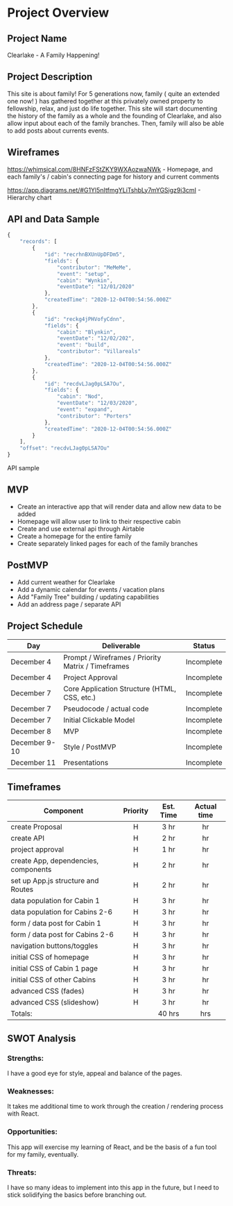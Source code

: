 # Project Overview

## Project Name

Clearlake - A Family Happening!

## Project Description

This site is about family! For 5 generations now, family ( quite an extended one now! ) has gathered together at this privately owned property to fellowship, relax, and just do life together. This site will start documenting the history of the family as a whole and the founding of Clearlake, and also allow input about each of the family branches. Then, family will also be able to add posts about currents events.

## Wireframes

https://whimsical.com/8HNFzFStZKY9WXAozwaNWk - Homepage, and each family's / cabin's connecting page for history and current comments

https://app.diagrams.net/#G1Yl5nItfmgYLiTshbLy7mYGSigz9i3cmI - Hierarchy chart

## API and Data Sample

```javascript
{
    "records": [
        {
            "id": "recrhnBXUnUpDFDm5",
            "fields": {
                "contributor": "MeMeMe",
                "event": "setup",
                "cabin": "Wynkin",
                "eventDate": "12/01/2020"
            },
            "createdTime": "2020-12-04T00:54:56.000Z"
        },
        {
            "id": "reckg4jPHVofyCdnn",
            "fields": {
                "cabin": "Blynkin",
                "eventDate": "12/02/202",
                "event": "build",
                "contributor": "Villareals"
            },
            "createdTime": "2020-12-04T00:54:56.000Z"
        },
        {
            "id": "recdvLJag0pLSA7Ou",
            "fields": {
                "cabin": "Nod",
                "eventDate": "12/03/2020",
                "event": "expand",
                "contributor": "Porters"
            },
            "createdTime": "2020-12-04T00:54:56.000Z"
        }
    ],
    "offset": "recdvLJag0pLSA7Ou"
}


```

API sample

## MVP

- Create an interactive app that will render data and allow new data to be added
- Homepage will allow user to link to their respective cabin
- Create and use external api through Airtable
- Create a homepage for the entire family
- Create separately linked pages for each of the family branches

## PostMVP

- Add current weather for Clearlake
- Add a dynamic calendar for events / vacation plans
- Add "Family Tree" building / updating capabilities
- Add an address page / separate API

## Project Schedule

| Day           | Deliverable                                        | Status     |
| ------------- | -------------------------------------------------- | ---------- |
| December 4    | Prompt / Wireframes / Priority Matrix / Timeframes | Incomplete |
| December 4    | Project Approval                                   | Incomplete |
| December 7    | Core Application Structure (HTML, CSS, etc.)       | Incomplete |
| December 7    | Pseudocode / actual code                           | Incomplete |
| December 7    | Initial Clickable Model                            | Incomplete |
| December 8    | MVP                                                | Incomplete |
| December 9-10 | Style / PostMVP                                    | Incomplete |
| December 11   | Presentations                                      | Incomplete |

## Timeframes

| Component                            | Priority | Est. Time | Actual time |
| ------------------------------------ | :------: | :-------: | :---------: |
| create Proposal                      |    H     |   3 hr    |     hr      |
| create API                           |    H     |   2 hr    |     hr      |
| project approval                     |    H     |   1 hr    |     hr      |
| create App, dependencies, components |    H     |   2 hr    |     hr      |
| set up App.js structure and Routes   |    H     |   2 hr    |     hr      |
| data population for Cabin 1          |    H     |   3 hr    |     hr      |
| data population for Cabins 2-6       |    H     |   3 hr    |     hr      |
| form / data post for Cabin 1         |    H     |   3 hr    |     hr      |
| form / data post for Cabins 2-6      |    H     |   3 hr    |     hr      |
| navigation buttons/toggles           |    H     |   3 hr    |     hr      |
| initial CSS of homepage              |    H     |   3 hr    |     hr      |
| initial CSS of Cabin 1 page          |    H     |   3 hr    |     hr      |
| initial CSS of other Cabins          |    H     |   3 hr    |     hr      |
| advanced CSS (fades)                 |    H     |   3 hr    |     hr      |
| advanced CSS (slideshow)             |    H     |   3 hr    |     hr      |
| Totals:                              |          |  40 hrs   |     hrs     |

## SWOT Analysis

### Strengths:

I have a good eye for style, appeal and balance of the pages.

### Weaknesses:

It takes me additional time to work through the creation / rendering process with React.

### Opportunities:

This app will exercise my learning of React, and be the basis of a fun tool for my family, eventually.

### Threats:

I have so many ideas to implement into this app in the future, but I need to stick solidifying the basics before branching out.
